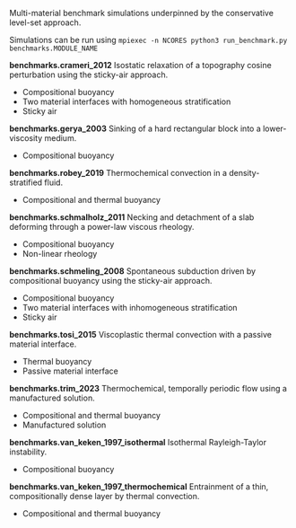 Multi-material benchmark simulations underpinned by the conservative level-set approach.

Simulations can be run using
`mpiexec -n NCORES python3 run_benchmark.py benchmarks.MODULE_NAME`

**benchmarks.crameri_2012**
Isostatic relaxation of a topography cosine perturbation using the sticky-air approach.
- Compositional buoyancy
- Two material interfaces with homogeneous stratification
- Sticky air

**benchmarks.gerya_2003**
Sinking of a hard rectangular block into a lower-viscosity medium.
- Compositional buoyancy

**benchmarks.robey_2019**
Thermochemical convection in a density-stratified fluid.
- Compositional and thermal buoyancy

**benchmarks.schmalholz_2011**
Necking and detachment of a slab deforming through a power-law viscous rheology.
- Compositional buoyancy
- Non-linear rheology

**benchmarks.schmeling_2008**
Spontaneous subduction driven by compositional buoyancy using the sticky-air approach.
- Compositional buoyancy
- Two material interfaces with inhomogeneous stratification
- Sticky air

**benchmarks.tosi_2015**
Viscoplastic thermal convection with a passive material interface.
- Thermal buoyancy
- Passive material interface

**benchmarks.trim_2023**
Thermochemical, temporally periodic flow using a manufactured solution.
- Compositional and thermal buoyancy
- Manufactured solution

**benchmarks.van_keken_1997_isothermal**
Isothermal Rayleigh-Taylor instability.
- Compositional buoyancy

**benchmarks.van_keken_1997_thermochemical**
Entrainment of a thin, compositionally dense layer by thermal convection.
- Compositional and thermal buoyancy